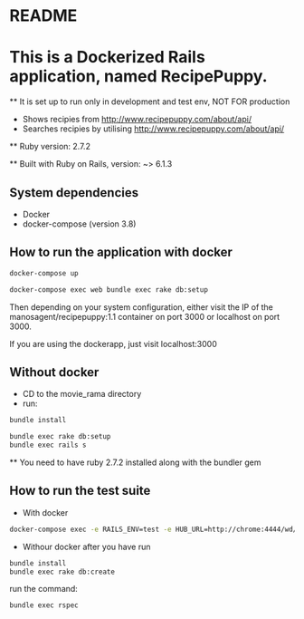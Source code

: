 # README

# This is a Dockerized Rails application, named RecipePuppy.
** It is set up to run only in development and test env, NOT FOR production

- Shows recipies from http://www.recipepuppy.com/about/api/
- Searches recipies by utilising http://www.recipepuppy.com/about/api/

** Ruby version: 2.7.2

** Built with Ruby on Rails, version: ~> 6.1.3

## System dependencies
  - Docker
  - docker-compose (version 3.8)

## How to run the application with docker
```bash
docker-compose up

docker-compose exec web bundle exec rake db:setup
```
Then depending on your system configuration,
either visit the IP of the manosagent/recipepuppy:1.1 container on port 3000
or localhost on port 3000.

If you are using the dockerapp, just visit localhost:3000

## Without docker
- CD to the movie_rama directory
- run:
```bash
bundle install
```

```bash
bundle exec rake db:setup
bundle exec rails s
```

** You need to have ruby 2.7.2 installed along with the bundler gem

## How to run the test suite
- With docker
```bash
docker-compose exec -e RAILS_ENV=test -e HUB_URL=http://chrome:4444/wd/hub web bundle exec rspec
```
- Withour docker
after you have run
```bash
bundle install
bundle exec rake db:create
```

run the command:
```bash
bundle exec rspec
```


